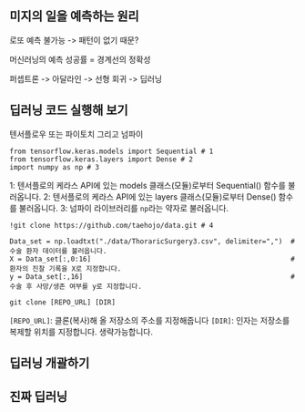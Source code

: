 ## 미지의 일을 예측하는 원리
로또 예측 불가능 -> 패턴이 없기 때문?

머신러닝의 예측 성공률 = 경계선의 정확성

퍼셉트론 -> 아달라인 -> 선형 회귀 -> 딥러닝

## 딥러닝 코드 실행해 보기

텐서플로우 또는 파이토치 그리고 넘파이

```
from tensorflow.keras.models import Sequential # 1
from tensorflow.keras.layers import Dense # 2
import numpy as np # 3
```

1: 텐서플로의 케라스 API에 있는 models 클래스(모듈)로부터 Sequential() 함수를 불러옵니다.
2: 텐서플로의 케라스 API에 있는 layers 클래스(모듈)로부터 Dense() 함수를 불러옵니다.
3: 넘파이 라이브러리를 `np`라는 약자로 불러옵니다.

```
!git clone https://github.com/taehojo/data.git # 4

Data_set = np.loadtxt("./data/ThoraricSurgery3.csv", delimiter=",")  # 수술 환자 데이터를 불러옵니다.
X = Data_set[:,0:16]                                                 # 환자의 진찰 기록을 X로 지정합니다.
y = Data_set[:,16]                                                   # 수술 후 사망/생존 여부를 y로 지정합니다.
```

`git clone [REPO_URL] [DIR]`

`[REPO_URL]`: 클론(복사)해 올 저장소의 주소를 지정해줍니다
`[DIR]`: 인자는 저장소를 복제할 위치를 지정합니다. 생략가능합니다.



## 딥러닝 개괄하기

## 진짜 딥러닝

